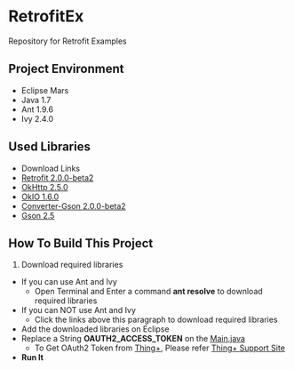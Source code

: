 # RetrofitEx
Repository for Retrofit Examples

## Project Environment
- Eclipse Mars
- Java 1.7
- Ant 1.9.6
- Ivy 2.4.0

## Used Libraries
- Download Links
- [Retrofit 2.0.0-beta2](http://central.maven.org/maven2/com/squareup/retrofit/retrofit/2.0.0-beta2/retrofit-2.0.0-beta2.jar)
- [OkHttp 2.5.0](http://central.maven.org/maven2/com/squareup/okhttp/okhttp/2.5.0/okhttp-2.5.0.jar)
- [OkIO 1.6.0](http://central.maven.org/maven2/com/squareup/okio/okio/1.6.0/okio-1.6.0.jar)
- [Converter-Gson 2.0.0-beta2](http://central.maven.org/maven2/com/squareup/retrofit/converter-gson/2.0.0-beta2/converter-gson-2.0.0-beta2.jar)
- [Gson 2.5](http://central.maven.org/maven2/com/google/code/gson/gson/2.5/gson-2.5.jar)

## How To Build This Project
1. Download required libraries 
 - If you can use Ant and Ivy
   - Open Terminal and Enter a command **ant resolve** to download required libraries
 - If you can NOT use Ant and Ivy
   - Click the links above this paragraph to download required libraries
- Add the downloaded libraries on Eclipse
- Replace a String **OAUTH2_ACCESS_TOKEN** on the [Main.java](https://github.com/KunHwanAhn/RetrofitEx/blob/thingplus/src/com/ak/sample/retrofit/main/Main.java#L20)
   - To Get OAuth2 Token from [Thing+](https://thingplus.net), Please refer [Thing+ Support Site](http://support.thingplus.net/ko/rest-api/getting-started.html)
- **Run It**
